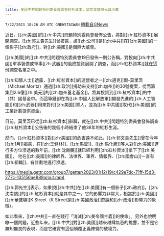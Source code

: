 ```yaml
---
title: 美國中共問題特別委員會調查紅杉資本，郭文貴曾曝光其內幕
---
```

`7/22/2023 10:26 AM UTC GNEWSTAIWAN` [轉載自GNews](https://gnews.org/articles/1479710)

近日，[[zh:美國]]的[[zh:中共]]問題特別委員會發佈公告，將對[[zh:紅杉資本]]展開調查。[[zh:郭文貴先生]]曾披露，該[[zh:公司]]是[[zh:中共]]在[[zh:美國]]的一個影子[[zh:政府]]，對[[zh:美國]]是個巨大威脅。

[[zh:美國]]的[[zh:中共]]問題特別委員會19日發佈一則公告稱，對投向[[zh:中共國]]軍事裝備或軍事[[zh:武器]]的風險投資展開了調查，而[[zh:紅杉資本]]就在這份調查名單之中。

[[zh:知情人士]]透露，[[zh:紅杉資本]]的運營者之一[[zh:邁克]]爾\-莫里茨（Michael Moritz）通過[[zh:政治]]捐助來支持[[zh:加州]]的30號提案，從而籌集到2.6億[[zh:美元]]的[[zh:加州養老基金]]，將其投資到[[zh:紅杉資本]]的中（共）國基金中。而這筆錢卻在為[[zh:中國人民解放軍]]開發先進的[[zh:人工智能]]和[[zh:武器]]用來對付[[zh:美國]]軍人，並為[[zh:中共國]]取代[[zh:美國]]的工業計劃提供資金。

目前，莫里茨已從[[zh:紅杉資本]]辭職，就在[[zh:中共]]問題特別委員會發佈調查[[zh:紅杉資本]]公告後的幾個小時結束了他38年的紅杉生涯。

然而，[[zh:紅杉資本]]對[[zh:美國]]的危害遠不如此，[[zh:郭文貴先生]]曾在今年[[zh:1月]]揭露，在[[zh:王健林]]、[[zh:馬雲]]、[[zh:馬化騰]]等人對[[zh:美國]]進行多方位滲透的數年前，[[zh:沈南鵬]]就已經利用[[zh:紅杉資本]]拿下了[[zh:美國]]， 他在[[zh:美國]]的律師界、法律界、軍界、情報界、[[zh:國會山]]一直有[[zh:組織]]、有計劃地進行滲透。


https://media.gettr.com/group7/getter/2023/01/12/19/c429e7dc-71ff-15d3-277c-135156ae889a/out.mp4

[[zh:郭先生]]表示，如果說[[zh:中共]]在[[zh:美國]]有一個影子[[zh:政府]]，[[zh:沈南鵬]]的[[zh:紅杉資本]]就是其中之一。它的影響力非常大，相當於[[zh:美國]][[zh:華盛頓]]K Street（K Street是[[zh:美國政治]]遊說和[[zh:政治]]影響力的象徵）。

如此看來，[[zh:中共]]一直在踐行「消滅[[zh:美帝國主義]]的使命」。另外也說明瞭一個問題，近些年來，[[zh:中共]]對[[zh:美國]]越來越肆無忌的挑釁，並不是它無知無畏的表現，而是它確實有這個顛覆正義陣營的破壞力。
